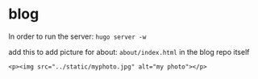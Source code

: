 # blog

In order to run the server: 
```hugo server -w```


add this to add picture for about: `about/index.html` in the blog repo itself
```
<p><img src="../static/myphoto.jpg" alt="my photo"></p>
```



